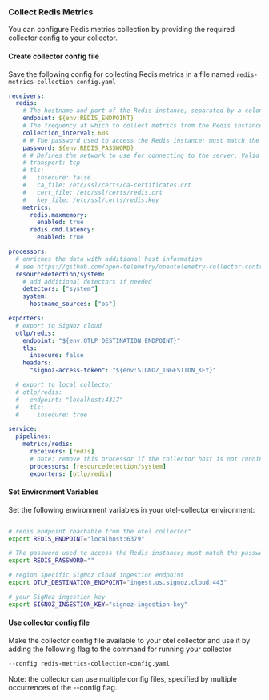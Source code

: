 ### Collect Redis Metrics

You can configure Redis metrics collection by providing the required collector config to your collector.

#### Create collector config file

Save the following config for collecting Redis metrics in a file named `redis-metrics-collection-config.yaml`


```yaml
receivers:
  redis:
    # The hostname and port of the Redis instance, separated by a colon.
    endpoint: ${env:REDIS_ENDPOINT}
    # The frequency at which to collect metrics from the Redis instance.
    collection_interval: 60s
    # # The password used to access the Redis instance; must match the password specified in the requirepass server configuration option.
    password: ${env:REDIS_PASSWORD}
    # # Defines the network to use for connecting to the server. Valid Values are `tcp` or `Unix`
    # transport: tcp
    # tls:
    #   insecure: false
    #   ca_file: /etc/ssl/certs/ca-certificates.crt
    #   cert_file: /etc/ssl/certs/redis.crt
    #   key_file: /etc/ssl/certs/redis.key
    metrics:
      redis.maxmemory:
        enabled: true
      redis.cmd.latency:
        enabled: true

processors:
  # enriches the data with additional host information
  # see https://github.com/open-telemetry/opentelemetry-collector-contrib/tree/main/processor/resourcedetectionprocessor#resource-detection-processor
  resourcedetection/system:
    # add additional detectors if needed
    detectors: ["system"]
    system:
      hostname_sources: ["os"]

exporters:
  # export to SigNoz cloud
  otlp/redis:
    endpoint: "${env:OTLP_DESTINATION_ENDPOINT}"
    tls:
      insecure: false
    headers:
      "signoz-access-token": "${env:SIGNOZ_INGESTION_KEY}"

  # export to local collector
  # otlp/redis:
  #   endpoint: "localhost:4317"
  #   tls:
  #     insecure: true

service:
  pipelines:
    metrics/redis:
      receivers: [redis]
      # note: remove this processor if the collector host is not running on the same host as the redis instance
      processors: [resourcedetection/system]
      exporters: [otlp/redis]
```

#### Set Environment Variables

Set the following environment variables in your otel-collector environment:

```bash

# redis endpoint reachable from the otel collector"
export REDIS_ENDPOINT="localhost:6379"

# The password used to access the Redis instance; must match the password specified in the requirepass server configuration option.
export REDIS_PASSWORD=""

# region specific SigNoz cloud ingestion endpoint
export OTLP_DESTINATION_ENDPOINT="ingest.us.signoz.cloud:443"

# your SigNoz ingestion key
export SIGNOZ_INGESTION_KEY="signoz-ingestion-key"

```

#### Use collector config file

Make the collector config file available to your otel collector and use it by adding the following flag to the command for running your collector  
```bash
--config redis-metrics-collection-config.yaml
```  
Note: the collector can use multiple config files, specified by multiple occurrences of the --config flag.
